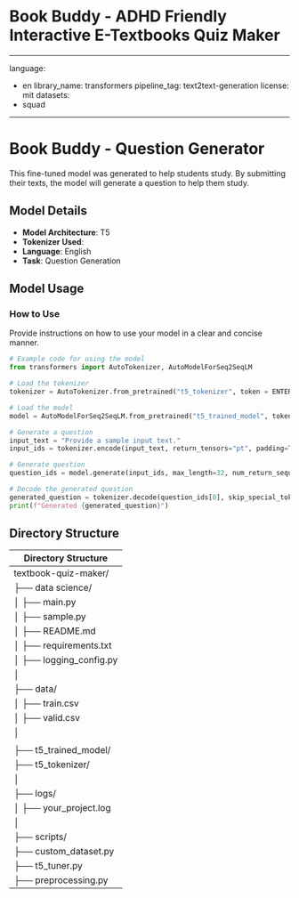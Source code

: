# Book Buddy - ADHD Friendly Interactive E-Textbooks Quiz Maker

---
language:
- en
library_name: transformers
pipeline_tag: text2text-generation
license: mit
datasets:
- squad
---
# Book Buddy - Question Generator

This fine-tuned model was generated to help students study. 
By submitting their texts, the model will generate a question to help them study.

## Model Details

- **Model Architecture**: T5 
- **Tokenizer Used**: 
- **Language**: English 
- **Task**: Question Generation 

## Model Usage

### How to Use

Provide instructions on how to use your model in a clear and concise manner.

```python
# Example code for using the model
from transformers import AutoTokenizer, AutoModelForSeq2SeqLM

# Load the tokenizer
tokenizer = AutoTokenizer.from_pretrained("t5_tokenizer", token = ENTER_HUGGINGFACE_AUTH_TOKEN)

# Load the model
model = AutoModelForSeq2SeqLM.from_pretrained("t5_trained_model", token = ENTER_HUGGINGFACE_AUTH_TOKEN)

# Generate a question
input_text = "Provide a sample input text."
input_ids = tokenizer.encode(input_text, return_tensors="pt", padding=True, max_length=512, truncation=True)

# Generate question
question_ids = model.generate(input_ids, max_length=32, num_return_sequences=1, num_beams=4)

# Decode the generated question
generated_question = tokenizer.decode(question_ids[0], skip_special_tokens=True)
print(f"Generated {generated_question}")
```

## Directory Structure

| Directory Structure                     |
|----------------------------------------|
| textbook-quiz-maker/                   |
| ├── data science/                     |
| │   ├── main.py                       |
| │   ├── sample.py                     |
| │   ├── README.md                     |
| │   ├── requirements.txt              |
| │   ├── logging_config.py              |
| │                                    |
| ├── data/                             |
| │   ├── train.csv                     |
| │   ├── valid.csv                     |
| │                                    |
| |                                    |
| ├── t5_trained_model/                |
| ├── t5_tokenizer/                    |
| │                                    |
| ├── logs/                             |
| │   ├── your_project.log               |
| │                                    |
| ├── scripts/                          |
|     ├── custom_dataset.py             |
|     ├── t5_tuner.py                   |
|     ├── preprocessing.py              |

